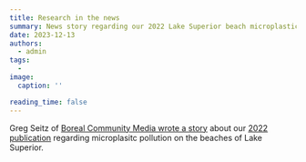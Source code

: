 ```yaml
---
title: Research in the news
summary: News story regarding our 2022 Lake Superior beach microplastic publication
date: 2023-12-13
authors:
  - admin
tags:
  -
image:
  caption: ''

reading_time: false
---
```


Greg Seitz of [Boreal Community Media wrote a story](https://www.boreal.org/2023/12/13/475686/microplastics-pose-big-problems-for-lake-superiors-beaches) about our [2022 publication](/publication/1-davidson-microplastic-2022/) regarding microplasitc pollution on the beaches of Lake Superior.
